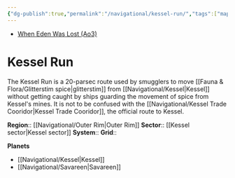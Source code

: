 ```yaml
---
{"dg-publish":true,"permalink":"/navigational/kessel-run/","tags":["map","hyperlane","outerrim","kessels"],"dgHomeLink":false}
---
```


- [When Eden Was Lost (Ao3)](https://archiveofourown.org/works/19334440/chapters/45992584)
# Kessel Run
The Kessel Run is a 20-parsec route used by smugglers to move [[Fauna & Flora/Glitterstim spice\|glitterstim]] from [[Navigational/Kessel\|Kessel]] without getting caught by ships guarding the movement of spice from Kessel's mines. It is not to be confused with the [[Navigational/Kessel Trade Cooridor\|Kessel Trade Cooridor]], the official route to Kessel.

**Region**::  [[Navigational/Outer Rim\|Outer Rim]]
**Sector**::  [[Kessel sector\|Kessel sector]]
**System**::
**Grid**::

**Planets**
- [[Navigational/Kessel\|Kessel]]
- [[Navigational/Savareen\|Savareen]]
